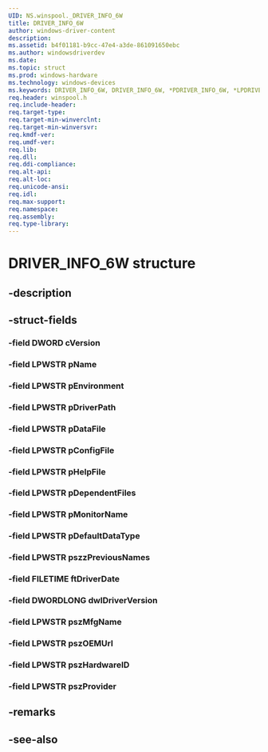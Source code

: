 ```yaml
---
UID: NS.winspool._DRIVER_INFO_6W
title: DRIVER_INFO_6W
author: windows-driver-content
description: 
ms.assetid: b4f01181-b9cc-47e4-a3de-861091650ebc
ms.author: windowsdriverdev
ms.date: 
ms.topic: struct
ms.prod: windows-hardware
ms.technology: windows-devices
ms.keywords: DRIVER_INFO_6W, DRIVER_INFO_6W, *PDRIVER_INFO_6W, *LPDRIVER_INFO_6W
req.header: winspool.h
req.include-header:
req.target-type:
req.target-min-winverclnt:
req.target-min-winversvr:
req.kmdf-ver:
req.umdf-ver:
req.lib:
req.dll:
req.ddi-compliance:
req.alt-api:
req.alt-loc:
req.unicode-ansi:
req.idl:
req.max-support:
req.namespace:
req.assembly:
req.type-library:
---
```


# DRIVER_INFO_6W structure

## -description



## -struct-fields

### -field DWORD cVersion			
 	
### -field LPWSTR pName			
 	
### -field LPWSTR pEnvironment			
 	
### -field LPWSTR pDriverPath			
 	
### -field LPWSTR pDataFile			
 	
### -field LPWSTR pConfigFile			
 	
### -field LPWSTR pHelpFile			
 	
### -field LPWSTR pDependentFiles			
 	
### -field LPWSTR pMonitorName			
 	
### -field LPWSTR pDefaultDataType			
 	
### -field LPWSTR pszzPreviousNames			
 	
### -field FILETIME ftDriverDate			
 	
### -field DWORDLONG dwlDriverVersion			
 	
### -field LPWSTR pszMfgName			
 	
### -field LPWSTR pszOEMUrl			
 	
### -field LPWSTR pszHardwareID			
 	
### -field LPWSTR pszProvider			
 	
## -remarks

## -see-also